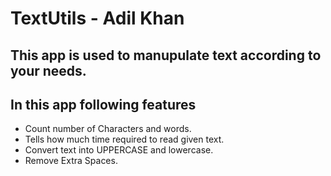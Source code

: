 # TextUtils - Adil Khan

## This app is used to manupulate text according to your needs.

## In this app following features
* Count number of Characters and words.
* Tells how much time required to read given text.
* Convert text into UPPERCASE and lowercase.
* Remove Extra Spaces.
